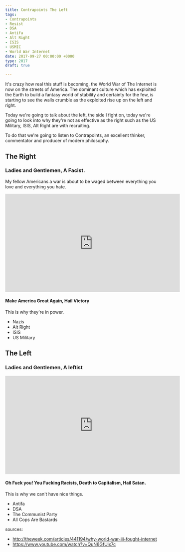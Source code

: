 ```yaml
---
title: Contrapoints The Left
tags:
- Contrapoints
- Resist
- DSA
- Antifa
- Alt Right
- ISIS
- USMIC
- World War Internet
date: 2017-09-27 00:00:00 +0000
type: 2017
draft: true

---
```

It's crazy how real this stuff is becoming, the World War of The Internet is now on the streets of America. The dominant culture which has exploited the Earth to build a fantasy world of stability and certainty for the few, is starting to see the walls crumble as the exploited rise up on the left and right.

Today we're going to talk about the left, the side I fight on, today we're going to look into why they're not as effective as the right such as the US Military, ISIS, Alt Right are with recruiting.

To do that we're going to listen to Contrapoints, an excellent thinker, commentator and producer of modern philosophy.

## The Right

### Ladies and Gentlemen, A Facist.

My fellow Americans a war is about to be waged between everything you love and everything you hate.

<iframe width="560" height="315" src="https://www.youtube.com/embed/QuN6GfUix7c?start=0&end=88" frameborder="0" allowfullscreen></iframe>

#### Make America Great Again, Hail Victory

This is why they're in power.

- Nazis
- Alt Right
- ISIS
- US Military

## The Left

### Ladies and Gentlemen, A leftist

<iframe width="560" height="315" src="https://www.youtube.com/embed/QuN6GfUix7c?start=880&end=147" frameborder="0" allowfullscreen></iframe>

#### Oh Fuck you! You Fucking Racists, Death to Capitalism, Hail Satan.

This is why we can't have nice things.

- Antifa
- DSA
- The Communist Party
- All Cops Are Bastards

sources:

- http://theweek.com/articles/441194/why-world-war-iii-fought-internet
- https://www.youtube.com/watch?v=QuN6GfUix7c
